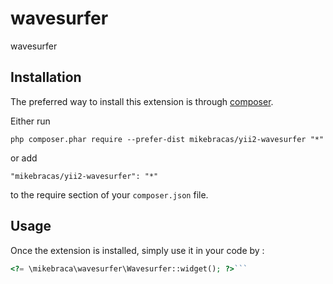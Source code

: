 wavesurfer
==========
wavesurfer

Installation
------------

The preferred way to install this extension is through [composer](http://getcomposer.org/download/).

Either run

```
php composer.phar require --prefer-dist mikebracas/yii2-wavesurfer "*"
```

or add

```
"mikebracas/yii2-wavesurfer": "*"
```

to the require section of your `composer.json` file.


Usage
-----

Once the extension is installed, simply use it in your code by  :

```php
<?= \mikebraca\wavesurfer\Wavesurfer::widget(); ?>```
